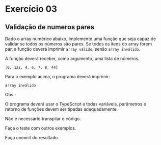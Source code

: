 # Exercício 03

## Validação de numeros pares

Dado o array numérico abaixo, implemente uma função que seja capaz de validar se todos os números são pares. Se todos os itens do array forem par, a função deverá imprimir `array válido`, senão `array inválido`.

A função deverá receber, como argumento, uma lista de números.

```
[0, 122, 4, 6, 7, 8, 44]
```

Para o exemplo acima, o programa deverá imprimir:

```
array inválido
```

Obs.:

O programa deverá usar o TypeScript e todas variáveis, parâmetros e retorno de funções devem ser tipadas adequadamente.

Não é necessário transpilar o código.

Faça o teste com outros exemplos.

Faça commit do resultado.